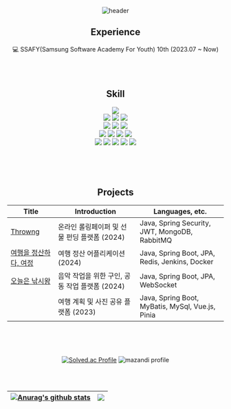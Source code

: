 <div align="center"> 

![header](https://capsule-render.vercel.app/api?type=venom&color=7b66ff&height=160&section=header&text=MinJun's%20github&fontSize=40)

## Experience

💻 SSAFY(Samsung Software Academy For Youth) 10th (2023.07 ~ Now)<br>


<br/><br/>

## Skill

<img src="https://img.shields.io/badge/JAVA-007396?style=for-the-badge&logo=openjdk&logoColor=white">
<br>
<img src="https://img.shields.io/badge/springboot-6DB33F?style=for-the-badge&logo=springboot&logoColor=white">
<img src="https://img.shields.io/badge/springsecurity-6DB33F?style=for-the-badge&logo=spring security&logoColor=white">
<img src="https://img.shields.io/badge/Hibernate-59666C?style=for-the-badge&logo=hibernate&logoColor=white"> 
<br>
<img src="https://img.shields.io/badge/MySQL-4479A1?style=for-the-badge&logo=MySQL&logoColor=white"> 
<img src="https://img.shields.io/badge/redis-DC382D?style=for-the-badge&logo=Redis&logoColor=white">
<img src="https://img.shields.io/badge/mongodb-47A248?style=for-the-badge&logo=mongodb&logoColor=white">
<br>
<img src="https://img.shields.io/badge/HTML5-E34F26?style=for-the-badge&logo=HTML5&logoColor=white">
<img src="https://img.shields.io/badge/JavaScript-F7DF1E?style=for-the-badge&logo=JavaScript&logoColor=white">
<img src="https://img.shields.io/badge/CSS3-1572B6?style=for-the-badge&logo=CSS3&logoColor=white">
<img src="https://img.shields.io/badge/Vue.js-4FC08D?style=for-the-badge&logo=Vue.js&logoColor=white">
<br>

<img src="https://img.shields.io/badge/Eclipse-2C2255?style=for-the-badge&logo=Eclipse%20IDE&logoColor=white">
<img src="https://img.shields.io/badge/intellij idea-000000?style=for-the-badge&logo=intellijidea&logoColor=white">
<img src="https://img.shields.io/badge/VSCode-007ACC?style=for-the-badge&logo=VisualStudioCode&logoColor=white">
<img src="https://img.shields.io/badge/Android Studio-3DDC84?style=for-the-badge&logo=AndroidStudio&logoColor=white">
<img src="https://img.shields.io/badge/Unity-57b9d3?style=for-the-badge&logo=Unity&logoColor=white">
<!-- <br> <img src="https://img.shields.io/badge/github-181717?style=for-the-badge&logo=github&logoColor=white"> -->
<!-- <img src="https://img.shields.io/badge/Oracle-F80000?style=for-the-badge&logo=Oracle&logoColor=white">  -->
<!-- <img src="https://img.shields.io/badge/aws-232F3E?style=for-the-badge&logo=Amazon aws&logoColor=white"> -->

<br/><br/><br/>

## Projects



| Title | Introduction | Languages, etc. |
| ------------- | ------------- | ------------- |
| <a href="https://github.com/moominjun/chuka">Throwng</a> | 온라인 롤링페이퍼 및 선물 펀딩 플랫폼 (2024) | Java, Spring Security, JWT, MongoDB, RabbitMQ |
| <a href="https://github.com/moominjun/yeojung">여행을 정산하다, 여정</a> | 여행 정산 어플리케이션 (2024) | Java, Spring Boot, JPA, Redis, Jenkins, Docker |
| <a href="https://github.com/moominjun/Mela">오늘은 낚시왕</a> | 음악 작업을 위한 구인, 공동 작업 플랫폼 (2024) | Java, Spring Boot, JPA, WebSocket |
| <a href="https://github.com/moominjun/TripLog"></a> | 여행 계획 및 사진 공유 플랫폼 (2023) | Java, Spring Boot, MyBatis, MySql, Vue.js, Pinia |

<br><br><br>

[![Solved.ac Profile](http://mazassumnida.wtf/api/v2/generate_badge?boj=duckhan)](https://solved.ac/duckhan/) 
![mazandi profile](http://mazandi.herokuapp.com/api?handle=duckhan&theme=warm)

<br><br>


| <a href="https://github.com/anuraghazra/github-readme-stats"><img align="center" src="https://github-readme-stats.vercel.app/api?username=estuma&rank_icon=github&show_icons=true&theme=default_repocard&hide_border=true" alt="Anurag's github stats" /></a> | <a href="https://github.com/anuraghazra/github-readme-stats"><img align="center" src="https://github-readme-stats.vercel.app/api/top-langs/?username=estuma&layout=compact&theme=buefy&hide_border=true" /></a> |
| ------------- | ------------- |






</div>